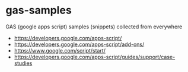 # gas-samples
GAS (google apps script) samples (snippets) collected from everywhere

* https://developers.google.com/apps-script/
* https://developers.google.com/apps-script/add-ons/
* https://www.google.com/script/start/
* https://developers.google.com/apps-script/guides/support/case-studies
